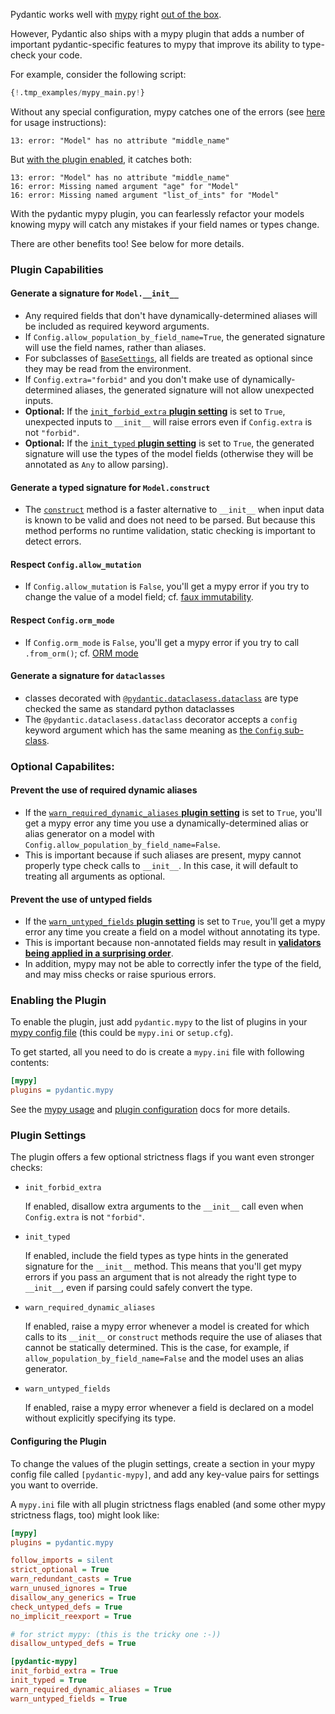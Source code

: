 Pydantic works well with [mypy](http://mypy-lang.org/) right [out of the box](usage/mypy.md).

However, Pydantic also ships with a mypy plugin that adds a number of important pydantic-specific
features to mypy that improve its ability to type-check your code.

For example, consider the following script:
```py
{!.tmp_examples/mypy_main.py!}
```

Without any special configuration, mypy catches one of the errors (see [here](usage/mypy.md) for usage instructions):
```
13: error: "Model" has no attribute "middle_name"
```

But [with the plugin enabled](#enabling-the-plugin), it catches both:
```
13: error: "Model" has no attribute "middle_name"
16: error: Missing named argument "age" for "Model"
16: error: Missing named argument "list_of_ints" for "Model"
```

With the pydantic mypy plugin, you can fearlessly refactor your models knowing mypy will catch any mistakes
if your field names or types change.

There are other benefits too! See below for more details.

### Plugin Capabilities

#### Generate a signature for `Model.__init__`
* Any required fields that don't have dynamically-determined aliases will be included as required
  keyword arguments.
* If `Config.allow_population_by_field_name=True`, the generated signature will use the field names,
  rather than aliases.
* For subclasses of [`BaseSettings`](usage/settings.md), all fields are treated as optional since they may be
  read from the environment.
* If `Config.extra="forbid"` and you don't make use of dynamically-determined aliases, the generated signature
  will not allow unexpected inputs.
* **Optional:** If the [`init_forbid_extra` **plugin setting**](#plugin-settings) is set to `True`, unexpected inputs to
  `__init__` will raise errors even if `Config.extra` is not `"forbid"`.
* **Optional:** If the [`init_typed` **plugin setting**](#plugin-settings) is set to `True`, the generated signature
  will use the types of the model fields (otherwise they will be annotated as `Any` to allow parsing).

#### Generate a typed signature for `Model.construct`
* The [`construct`](usage/models.md#creating-models-without-validation) method is a faster alternative to `__init__`
  when input data is known to be valid and does not need to be parsed. But because this method performs no runtime
  validation, static checking is important to detect errors.

#### Respect `Config.allow_mutation`
* If `Config.allow_mutation` is `False`, you'll get a mypy error if you try to change
  the value of a model field; cf. [faux immutability](usage/models.md#faux-immutability).

#### Respect `Config.orm_mode`
* If `Config.orm_mode` is `False`, you'll get a mypy error if you try to call `.from_orm()`;
  cf. [ORM mode](usage/models.md#orm-mode-aka-arbitrary-class-instances)

#### Generate a signature for `dataclasses`
* classes decorated with [`@pydantic.dataclasess.dataclass`](usage/dataclasses.md) are type checked the same as standard python dataclasses
* The `@pydantic.dataclasess.dataclass` decorator accepts a `config` keyword argument which has the same meaning as [the `Config` sub-class](usage/model_config.md).

### Optional Capabilites:
#### Prevent the use of required dynamic aliases
* If the [`warn_required_dynamic_aliases` **plugin setting**](#plugin-settings) is set to `True`, you'll get a mypy
  error any time you use a dynamically-determined alias or alias generator on a model with
  `Config.allow_population_by_field_name=False`.
* This is important because if such aliases are present, mypy cannot properly type check calls to `__init__`.
  In this case, it will default to treating all arguments as optional.

#### Prevent the use of untyped fields
* If the [`warn_untyped_fields` **plugin setting**](#plugin-settings) is set to `True`, you'll get a mypy error
  any time you create a field on a model without annotating its type.
* This is important because non-annotated fields may result in
  [**validators being applied in a surprising order**](usage/models.md#field-ordering).
* In addition, mypy may not be able to correctly infer the type of the field, and may miss
  checks or raise spurious errors.

### Enabling the Plugin

To enable the plugin, just add `pydantic.mypy` to the list of plugins in your
[mypy config file](https://mypy.readthedocs.io/en/latest/config_file.html)
(this could be `mypy.ini` or `setup.cfg`).

To get started, all you need to do is create a `mypy.ini` file with following contents:
```ini
[mypy]
plugins = pydantic.mypy
```

See the [mypy usage](usage/mypy.md) and [plugin configuration](#configuring-the-plugin) docs for more details.

### Plugin Settings

The plugin offers a few optional strictness flags if you want even stronger checks:

* `init_forbid_extra`

    If enabled, disallow extra arguments to the `__init__` call even when `Config.extra` is not `"forbid"`.

* `init_typed`

    If enabled, include the field types as type hints in the generated signature for the `__init__` method.
    This means that you'll get mypy errors if you pass an argument that is not already the right type to
    `__init__`, even if parsing could safely convert the type.

* `warn_required_dynamic_aliases`

    If enabled, raise a mypy error whenever a model is created for which
    calls to its `__init__` or `construct` methods require the use of aliases that cannot be statically determined.
    This is the case, for example, if `allow_population_by_field_name=False` and the model uses an alias generator.

* `warn_untyped_fields`

    If enabled, raise a mypy error whenever a field is declared on a model without explicitly specifying its type.


#### Configuring the Plugin
To change the values of the plugin settings, create a section in your mypy config file called `[pydantic-mypy]`,
and add any key-value pairs for settings you want to override.

A `mypy.ini` file with all plugin strictness flags enabled (and some other mypy strictness flags, too) might look like:
```ini
[mypy]
plugins = pydantic.mypy

follow_imports = silent
strict_optional = True
warn_redundant_casts = True
warn_unused_ignores = True
disallow_any_generics = True
check_untyped_defs = True
no_implicit_reexport = True

# for strict mypy: (this is the tricky one :-))
disallow_untyped_defs = True

[pydantic-mypy]
init_forbid_extra = True
init_typed = True
warn_required_dynamic_aliases = True
warn_untyped_fields = True
```
